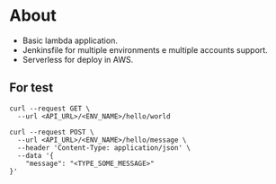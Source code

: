 # About
- Basic lambda application.
- Jenkinsfile for multiple environments e multiple accounts support.
- Serverless for deploy in AWS.


## For test
```
curl --request GET \
  --url <API_URL>/<ENV_NAME>/hello/world
```

```
curl --request POST \
  --url <API_URL>/<ENV_NAME>/hello/message \
  --header 'Content-Type: application/json' \
  --data '{
	"message": "<TYPE_SOME_MESSAGE>"
}'
```
